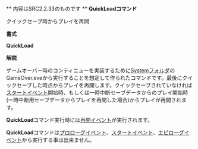 ** 内容はSRC2.2.33のものです **
**QuickLoadコマンド**

クイックセーブ時からプレイを再開

**書式**

**QuickLoad**

**解説**

ゲームオーバー時のコンティニューを実装するために[Systemフォルダ](Systemフォルダ.md)のGameOver.eveから実行することを想定して作られたコマンドです。最後にクイックセーブした時点からプレイを再開します。クイックセーブされていなければ[スタートイベント](スタートイベント.md)開始時、もしくは一時中断セーブデータからのプレイ開始時(一時中断用セーブデータからプレイを再開した場合)からプレイが再開されます。

**QuickLoad**コマンド実行時には[再開イベント](再開イベント.md)が実行されます。

**QuickLoad**コマンドは[プロローグイベント](プロローグイベント.md)、[スタートイベント](スタートイベント.md)、[エピローグイベント](エピローグイベント.md)から実行する事は出来ません。
